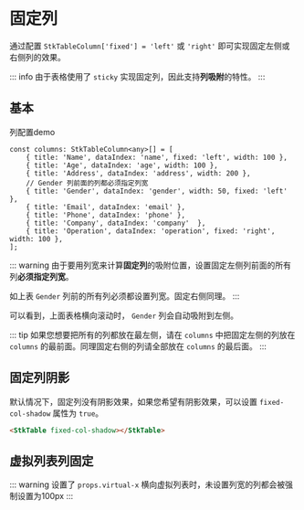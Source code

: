 # 固定列

通过配置 `StkTableColumn['fixed'] = 'left'` 或 `'right'` 即可实现固定左侧或右侧列的效果。

::: info
由于表格使用了 `sticky` 实现固定列，因此支持**列吸附**的特性。
:::

## 基本

列配置demo
```typescript{2,6,10}
const columns: StkTableColumn<any>[] = [
    { title: 'Name', dataIndex: 'name', fixed: 'left', width: 100 },
    { title: 'Age', dataIndex: 'age', width: 100 }, 
    { title: 'Address', dataIndex: 'address', width: 200 }, 
    // Gender 列前面的列都必须指定列宽
    { title: 'Gender', dataIndex: 'gender', width: 50, fixed: 'left' },
    { title: 'Email', dataIndex: 'email' },
    { title: 'Phone', dataIndex: 'phone' },
    { title: 'Company', dataIndex: 'company'  },
    { title: 'Operation', dataIndex: 'operation', fixed: 'right', width: 100 },
];

```
::: warning
由于要用列宽来计算**固定列**的吸附位置，设置固定左侧列前面的所有列**必须指定列宽**。

如上表 `Gender` 列前的所有列必须都设置列宽。固定右侧同理。
:::

<demo vue="basic/fixed/Fixed.vue"></demo>

可以看到，上面表格横向滚动时， `Gender` 列会自动吸附到左侧。

::: tip
如果您想要把所有的列都放在最左侧，请在 `columns` 中把固定左侧的列放在 `columns` 的最前面。同理固定右侧的列请全部放在 `columns` 的最后面。
:::

## 固定列阴影

默认情况下，固定列没有阴影效果，如果您希望有阴影效果，可以设置 `fixed-col-shadow` 属性为 `true`。

```html
<StkTable fixed-col-shadow></StkTable>
```

## 虚拟列表列固定


<demo vue="basic/fixed/FixedVirtual.vue"></demo>

::: warning
设置了 `props.virtual-x` 横向虚拟列表时，未设置列宽的列都会被强制设置为100px
:::
